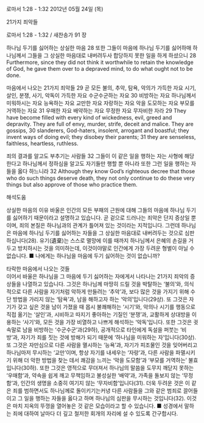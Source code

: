 로마서 1:28 - 1:32 
2012년 05월 24일 (목)

21가지 죄악들



로마서 1:28 - 1:32 / 새찬송가 91 장


하나님 두기를 싫어하는 상실한 마음
28 또한 그들이 마음에 하나님 두기를 싫어하매 하나님께서 그들을 그 상실한 마음대로 내버려두사 합당하지 못한 일을 하게 하셨으니
28 Furthermore, since they did not think it worthwhile to retain the knowledge of God, he gave them over to a depraved mind, to do what ought not to be done.

마음에서 나오는 21가지 죄악들
29 곧 모든 불의, 추악, 탐욕, 악의가 가득한 자요 시기, 살인, 분쟁, 사기, 악독이 가득한 자요 수군수군하는 자요 30 비방하는 자요 하나님께서 미워하시는 자요 능욕하는 자요 교만한 자요 자랑하는 자요 악을 도모하는 자요 부모를 거역하는 자요 31 우매한 자요 배약하는 자요 무정한 자요 무자비한 자라
29 They have become filled with every kind of wickedness, evil, greed and depravity. They are full of envy, murder, strife, deceit and malice. They are gossips, 30 slanderers, God-haters, insolent, arrogant and boastful; they invent ways of doing evil; they disobey their parents; 31 they are senseless, faithless, heartless, ruthless.

죄의 결과를 알고도 부추기는 사람들
32 그들이 이 같은 일을 행하는 자는 사형에 해당한다고 하나님께서 정하심을 알고도 자기들만 행할 뿐 아니라 또한 그런 일을 행하는 자들을 옳다 하느니라
32 Although they know God’s righteous decree that those who do such things deserve death, they not only continue to do these very things but also approve of those who practice them.

해석도움





상실한 마음의 이유  바울은 인간의 모든 부패의 근원에 대해 그들의 마음에 하나님 두기를 싫어하기 때문이라고 설명하고 있습니다. 곧 겉으로 드러나는 죄악은 단지 증상일 뿐이며, 죄의 본질은 하나님과의 관계가 틀어져 있는 것이라는 지적입니다. 그런데 하나님은 마음에 하나님 두기를 싫어하는 자들을 그 상실한 마음대로 내버려두는 것으로 심판하십니다(28). 유기(遺棄)는 스스로 멸망에 이를 때까지 하나님께서 은혜의 손길을 거두고 방치하시는 것을 의미하는데, 이것이야말로 인간에게 가장 두려운 형벌이 아닐 수 없습니다.
■ 나에게는 하나님을 마음에 두기 싫어하는 것이 없습니까?

타락한 마음에서 나오는 것들  
이어서 바울은 하나님을 그 마음에 두기 싫어하는 자에게서 나타나는 21가지 죄악의 증상들을 나열하고 있습니다. 그것은 하나님께 마땅히 드릴 것을 박탈하는 ‘불의’와, 의식적으로 다른 사람을 자기처럼 악하게 만들려는 ‘추악’과, 보다 많은 것을 가지기 위해 수단 방법을 가리지 않는 ‘탐욕’과, 남을 해하고자 하는 ‘악의’입니다(29상). 또 그것은 자기가 갖고 싶은 것을 남이 가졌을 때 몹시 불쾌해하는 ‘시기’와, 악의나 시기를 행동으로 직접 옮기는 ‘살인’과, 시비하고 따지기 좋아하는 기질인 ‘분쟁’과, 교활하게 상대방을 이용하는 ‘사기’와, 모든 것을 가장 비열하고 나쁘게 해석하는 ‘악독’입니다. 또한 그것은 귓속말로 남을 비방하는 ‘수군수군’과(29하), 공개적으로 타인에게 독설을 퍼붓는 ‘비방’과, 자기가 죄를 짓는 것에 방해가 되기 때문에 ‘하나님을 미워하는 자’입니다(30상). 또 그것은 자만심으로 다른 사람을 멸시하는 ‘능욕’과, 자기가 피조물인 것을 잊어버리고 하나님마저 무시하는 ‘교만’이며, 항상 자기를 내세우는 ‘자랑’과, 다른 사람을 파멸시키기 위해 더 악한 방법을 찾는 데서 쾌감을 느끼는 ‘악을 도모함’과 ‘부모를 거역하는’ 불효입니다(30하). 또한 그것은 영적으로 무뎌져서 하나님의 말씀을 도무지 깨닫지 못하는 ‘우매함’과, 약속을 쉽게 깨고 무책임하고 불성실한 ‘배약’과, 가족을 돌보지 않는 ‘무정함’과, 인간의 생명을 소중히 여기지 않는 ‘무자비함’입니다(31). 더욱 두려운 것은 이 같은 죄를 범하면서도 하나님께로 돌이키기는커녕 다른 사람들을 그와 같은 범죄로 끌어들이고 그 일을 행하는 자들을 옳다고 하며 하나님의 심판을 무시하는 것입니다(32). 이것은 마치 지옥의 뚜껑을 열어놓은 것 같은 모습이라고 할 수 있습니다.
■ 성경에서 말하는 죄에 대하여 날마다 더 깊고 철저한 회개의 자리에 설 수 있도록 간구합시다.